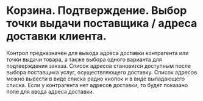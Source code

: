 ﻿---
description: 2.4.7
---
# Корзина. Подтверждение. Выбор точки выдачи поставщика / адреса доставки клиента.
Контрол предназначен для вывода адреса доставки контрагента или точки выдачи товара, а также выбора одного варианта для подтверждения заказа.
Список адресов становится доступным после выбора поставщика услуг, осуществляющего доставку.
Список адресов можно вывести в виде списка радио кнопок и в виде выпадающего списка.
Если у контрагента нет адресов доставки, то будет показано поле для ввода адреса доставки. 
